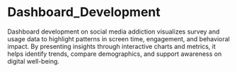 # Dashboard_Development
Dashboard development on social media addiction visualizes survey and usage data to highlight patterns in screen time, engagement, and behavioral impact. By presenting insights through interactive charts and metrics, it helps identify trends, compare demographics, and support awareness on digital well-being.
